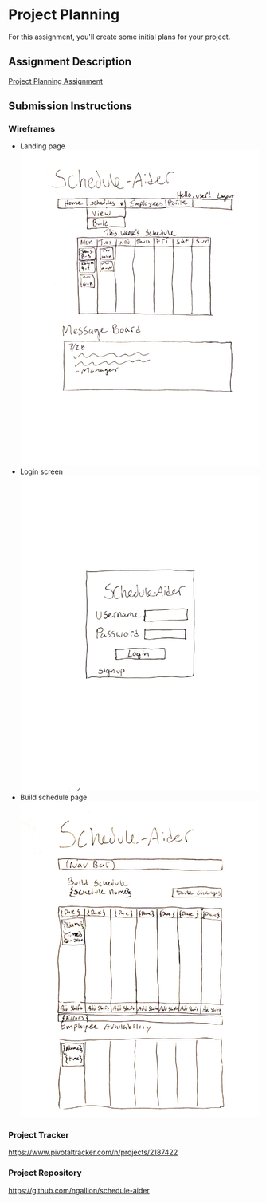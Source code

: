# Project Planning
For this assignment, you'll create some initial plans for your project.

## Assignment Description
[Project Planning Assignment](https://education.launchcode.org/liftoff/assignments/planning/)

## Submission Instructions

### Wireframes

* Landing page ![Landing page](https://github.com/ngallion/liftoff-assignments/blob/master/P3-Project_Planning/landingpage.jpeg)
* Login screen ![Login screen](https://github.com/ngallion/liftoff-assignments/blob/master/P3-Project_Planning/loginpage.jpeg)
* Build schedule page ![Build schedule page](https://github.com/ngallion/liftoff-assignments/blob/master/P3-Project_Planning/buildschedule.jpeg)

### Project Tracker

https://www.pivotaltracker.com/n/projects/2187422

### Project Repository

https://github.com/ngallion/schedule-aider